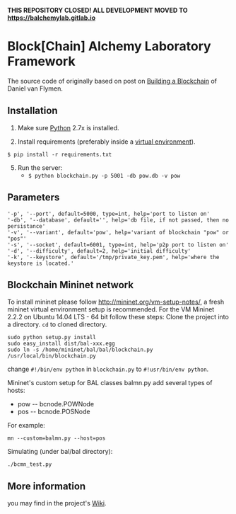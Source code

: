 **THIS REPOSITORY CLOSED! ALL DEVELOPMENT MOVED TO https://balchemylab.gitlab.io**

# Block[Chain] Alchemy Laboratory Framework

The source code of originally based on post on [Building a Blockchain](https://medium.com/p/117428612f46) of Daniel van Flymen.

## Installation

1. Make sure [Python](https://www.python.org/downloads/) 2.7x is installed.


2. Install requirements (preferably inside a [virtual environment](https://docs.python.org/3/tutorial/venv.html)).  

```
$ pip install -r requirements.txt
```

5. Run the server:
    * `$ python blockchain.py -p 5001 -db pow.db -v pow`

## Parameters

    '-p', '--port', default=5000, type=int, help='port to listen on'
    '-db', '--database', default='', help='db file, if not passed, then no persistance'
    '-v', '--variant', default='pow', help='variant of blockchain "pow" or "pos"'
    '-s', '--socket', default=6001, type=int, help='p2p port to listen on'
    '-d', '--difficulty', default=2, help='initial difficulty'
    '-k', '--keystore', default='/tmp/private_key.pem', help='where the keystore is located.'

## Blockchain Mininet network
To install mininet please follow http://mininet.org/vm-setup-notes/, a fresh mininet virtual environment setup is recommended. For the VM Mininet 2.2.2 on Ubuntu 14.04 LTS - 64 bit follow these steps:
Clone the project into a directory. `cd` to cloned directory.
```
sudo python setup.py install
sudo easy_install dist/bal-xxx.egg
sudo ln -s /home/mininet/bal/bal/blockchain.py /usr/local/bin/blockchain.py
```
change `#!/bin/env python` in `blockchain.py` to `#!usr/bin/env python`.

Mininet's custom setup for BAL classes balmn.py add several types of hosts:
* pow -- bcnode.POWNode
* pos -- bcnode.POSNode

For example:
```
mn --custom=balmn.py --host=pos
```

Simulating (under bal/bal directory):
```
./bcmn_test.py
```

## More information
you may find in the project's [Wiki](https://github.com/BAlchemyLab/bal/wiki).
